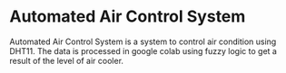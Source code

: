 # Automated Air Control System
Automated Air Control System is a system to control air condition using DHT11. The data is processed in google colab using fuzzy logic to get a result of the level of air cooler.
